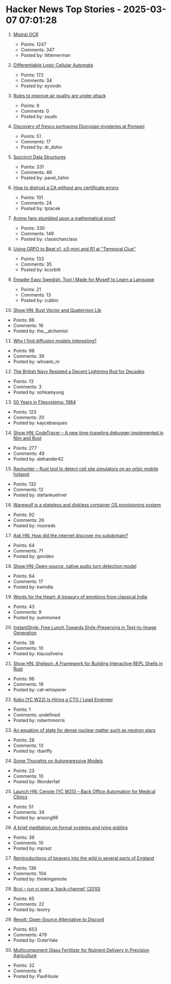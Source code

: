 # Hacker News Top Stories - 2025-03-07 07:01:28

1. [Mistral OCR](https://mistral.ai/fr/news/mistral-ocr)
   - Points: 1247
   - Comments: 347
   - Posted by: littlemerman

2. [Differentiable Logic Cellular Automata](https://google-research.github.io/self-organising-systems/difflogic-ca/?hn)
   - Points: 172
   - Comments: 34
   - Posted by: eyvindn

3. [Rules to improve air quality are under attack](https://www.heatpumped.org/p/you-put-your-pitchfork-away-already)
   - Points: 9
   - Comments: 0
   - Posted by: ssuds

4. [Discovery of fresco portraying Dionysian mysteries at Pompeii](https://pompeiisites.org/en/comunicati/pompeii-discovery-of-a-room-with-frescoes-depicting-the-initiation-into-the-mysteries-and-the-dionysiac-procession/)
   - Points: 51
   - Comments: 17
   - Posted by: dr_dshiv

5. [Succinct Data Structures](https://blog.startifact.com/posts/succinct/)
   - Points: 331
   - Comments: 46
   - Posted by: pavel_lishin

6. [How to distrust a CA without any certificate errors](https://dadrian.io/blog/posts/sct-not-after/)
   - Points: 101
   - Comments: 24
   - Posted by: tptacek

7. [Anime fans stumbled upon a mathematical proof](https://www.scientificamerican.com/article/the-surprisingly-difficult-mathematical-proof-that-anime-fans-helped-solve/)
   - Points: 330
   - Comments: 149
   - Posted by: classichasclass

8. [Using GRPO to Beat o1, o3-mini and R1 at "Temporal Clue"](https://openpipe.ai/blog/using-grpo-to-beat-o1-o3-mini-and-r1-on-temporal-clue)
   - Points: 133
   - Comments: 35
   - Posted by: kcorbitt

9. [Ereader Easy Swedish. Tool I Made for Myself to Learn a Language](https://ereader-swedish.fly.dev/)
   - Points: 21
   - Comments: 13
   - Posted by: cubbic

10. [Show HN: Rust Vector and Quaternion Lib](https://github.com/David-OConnor/lin-alg)
   - Points: 86
   - Comments: 16
   - Posted by: the__alchemist

11. [Why I find diffusion models interesting?](https://rnikhil.com/2025/03/06/diffusion-models-eval)
   - Points: 98
   - Comments: 39
   - Posted by: whoami_nr

12. [The British Navy Resisted a Decent Lightning Rod for Decades](https://spectrum.ieee.org/lightning-rod-2671217505)
   - Points: 13
   - Comments: 3
   - Posted by: sohkamyung

13. [50 Years in Filesystems: 1984](https://blog.koehntopp.info/2023/05/06/50-years-in-filesystems-1984.html)
   - Points: 123
   - Comments: 20
   - Posted by: kaycebasques

14. [Show HN: CodeTracer – A new time-traveling debugger implemented in Nim and Rust](https://github.com/metacraft-labs/codetracer)
   - Points: 277
   - Comments: 49
   - Posted by: alehander42

15. [Rayhunter – Rust tool to detect cell site simulators on an orbic mobile hotspot](https://github.com/EFForg/rayhunter)
   - Points: 132
   - Comments: 12
   - Posted by: stefankuehnel

16. [Warewulf is a stateless and diskless container OS provisioning system](https://github.com/warewulf/warewulf)
   - Points: 92
   - Comments: 26
   - Posted by: mooreds

17. [Ask HN: How did the internet discover my subdomain?](undefined)
   - Points: 64
   - Comments: 71
   - Posted by: govideo

18. [Show HN: Open-source, native audio turn detection model](https://github.com/pipecat-ai/smart-turn)
   - Points: 64
   - Comments: 17
   - Posted by: kwindla

19. [Words for the Heart: A treasury of emotions from classical India](https://www.bostonreview.net/articles/theres-a-word-for-that/)
   - Points: 43
   - Comments: 9
   - Posted by: summoned

20. [InstantStyle: Free Lunch Towards Style-Preserving in Text-to-Image Generation](https://github.com/instantX-research/InstantStyle)
   - Points: 38
   - Comments: 10
   - Posted by: klaussilveira

21. [Show HN: Shelgon: A Framework for Building Interactive REPL Shells in Rust](https://github.com/NishantJoshi00/shelgon)
   - Points: 96
   - Comments: 19
   - Posted by: cat-whisperer

22. [Koko (YC W22) Is Hiring a CTO / Lead Engineer](https://www.ycombinator.com/companies/koko-2/jobs/oPgy08B-lead-engineer-cto)
   - Points: 1
   - Comments: undefined
   - Posted by: robertrmorris

23. [An equation of state for dense nuclear matter such as neutron stars](https://phys.org/news/2025-02-equation-state-dense-nuclear-neutron.html)
   - Points: 28
   - Comments: 13
   - Posted by: rbanffy

24. [Some Thoughts on Autoregressive Models](https://wonderfall.dev/autoregressive/)
   - Points: 23
   - Comments: 10
   - Posted by: Wonderfall

25. [Launch HN: Cenote (YC W25) – Back Office Automation for Medical Clinics](undefined)
   - Points: 51
   - Comments: 34
   - Posted by: ansong99

26. [A brief meditation on formal systems and lying goblins](https://the-nerve-blog.ghost.io/a-brief-meditation-on-formal-systems-and-lying-goblins/)
   - Points: 38
   - Comments: 10
   - Posted by: mprast

27. [Reintroductions of beavers into the wild in several parts of England](https://www.wildlifetrusts.org/news/beavers-are-coming-home)
   - Points: 136
   - Comments: 104
   - Posted by: thinkingemote

28. [Bcvi – run vi over a 'back-channel' (2010)](https://sshmenu.sourceforge.net/articles/bcvi/)
   - Points: 65
   - Comments: 22
   - Posted by: leonry

29. [Revolt: Open-Source Alternative to Discord](https://revolt.chat)
   - Points: 653
   - Comments: 479
   - Posted by: OuterVale

30. [Multicomponent Glass Fertilizer for Nutrient Delivery in Precision Agriculture](https://pubs.acs.org/doi/10.1021/acsagscitech.4c00243)
   - Points: 32
   - Comments: 6
   - Posted by: PaulHoule


